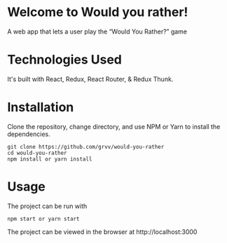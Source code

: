# Welcome to Would you rather!

A web app that lets a user play the “Would You Rather?” game

# Technologies Used

It's built with React, Redux, React Router, & Redux Thunk.

# Installation

Clone the repository, change directory, and use NPM or Yarn to install the dependencies.

    git clone https://github.com/grvv/would-you-rather
    cd would-you-rather
    npm install or yarn install

# Usage

The project can be run with

    npm start or yarn start

The project can be viewed in the browser at
http://localhost:3000
